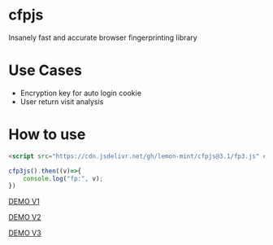 # cfpjs

Insanely fast and accurate browser fingerprinting library

# Use Cases

- Encryption key for auto login cookie
- User return visit analysis

# How to use

``` html
<script src="https://cdn.jsdelivr.net/gh/lemon-mint/cfpjs@3.1/fp3.js" crossorigin="anonymous"></script>
```

``` javascript
cfp3js().then((v)=>{
    console.log("fp:", v);
})
```

[DEMO V1](https://raw.githack.com/lemon-mint/cfpjs/main/v1.html)

[DEMO V2](https://raw.githack.com/lemon-mint/cfpjs/main/v2.html)

[DEMO V3](https://rawcdn.githack.com/lemon-mint/cfpjs/0719f40f2cb071fae612b4e6232d4ea71e76dd12/v3.html)
